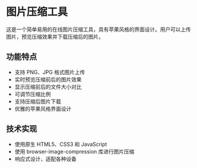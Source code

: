 # 图片压缩工具

这是一个简单易用的在线图片压缩工具，具有苹果风格的界面设计。用户可以上传图片，预览压缩效果并下载压缩后的图片。

## 功能特点

- 支持 PNG、JPG 格式图片上传
- 实时预览压缩前后的图片效果
- 显示压缩前后的文件大小对比
- 可调节压缩比例
- 支持压缩后图片下载
- 优雅的苹果风格界面设计

## 技术实现

- 使用原生 HTML5、CSS3 和 JavaScript
- 使用 browser-image-compression 库进行图片压缩
- 响应式设计，适配各种设备 
